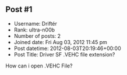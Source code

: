 ## Post #1
- Username: Driftér
- Rank: ultra-n00b
- Number of posts: 2
- Joined date: Fri Aug 03, 2012 11:45 pm
- Post datetime: 2012-08-03T20:19:46+00:00
- Post Title: Driver SF .VEHC file extension?

How can i open .VEHC File?
